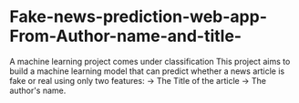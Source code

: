 # Fake-news-prediction-web-app-From-Author-name-and-title-
A machine learning project comes under classification This project aims to build a machine learning model that can predict whether a news article is fake or real using only two features:  → The Title of the article  → The author's name. 
